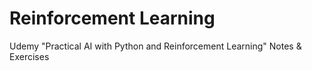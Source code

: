 # Reinforcement Learning

Udemy "Practical AI with Python and Reinforcement Learning" Notes & Exercises
